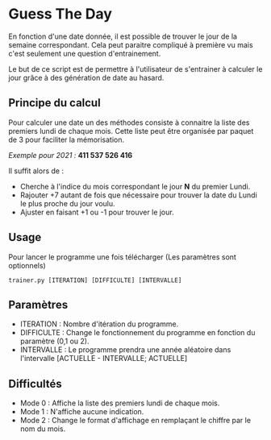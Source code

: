# Guess The Day

En fonction d'une date donnée, il est possible de trouver le jour de la semaine correspondant.
Cela peut paraitre compliqué à première vu mais c'est seulement une question d'entrainement. 

Le but de ce script est de permettre à l'utilisateur de s'entrainer à calculer le jour grâce à des génération de date au hasard.

## Principe du calcul

Pour calculer une date un des méthodes consiste à connaitre la liste des premiers lundi de chaque mois.
Cette liste peut être organisée par paquet de 3 pour faciliter la mémorisation. 

*Exemple pour 2021 :* **411 537 526 416**

Il suffit alors de :
- Cherche à l'indice du mois correspondant le jour **N** du premier Lundi.
- Rajouter +7 autant de fois que nécessaire pour trouver la date du Lundi le plus proche du jour voulu.
- Ajuster en faisant +1 ou -1 pour trouver le jour.

## Usage

Pour lancer le programme une fois télécharger 
(Les paramètres sont optionnels)
```
trainer.py [ITERATION] [DIFFICULTE] [INTERVALLE]
```

## Paramètres
- ITERATION : Nombre d'itération du programme.
- DIFFICULTE : Change le fonctionnement du programme en fonction du paramètre (0,1 ou 2).
- INTERVALLE : Le programme prendra une année aléatoire dans l'intervalle [ACTUELLE - INTERVALLE; ACTUELLE] 

## Difficultés 
- Mode 0 : Affiche la liste des premiers lundi de chaque mois.
- Mode 1 : N'affiche aucune indication.
- Mode 2 : Change le format d'affichage en remplaçant le chiffre par le nom du mois.
